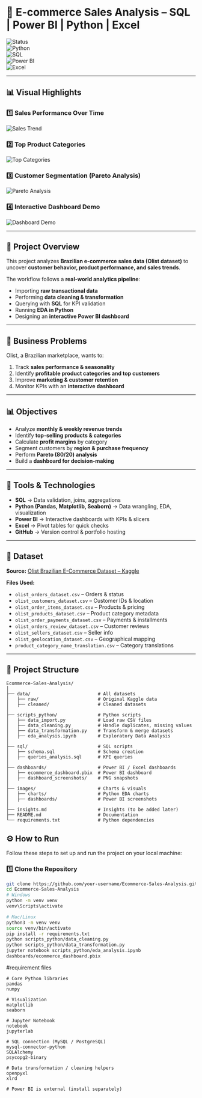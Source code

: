 # 🛒 E-commerce Sales Analysis – SQL | Power BI | Python | Excel  

![Status](https://img.shields.io/badge/Status-In%20Progress-yellow?style=flat-square)  
![Python](https://img.shields.io/badge/Python-3.x-blue?style=flat-square&logo=python)  
![SQL](https://img.shields.io/badge/SQL-MySQL-orange?style=flat-square&logo=mysql)  
![Power BI](https://img.shields.io/badge/PowerBI-Dashboard-yellow?style=flat-square&logo=powerbi)  
![Excel](https://img.shields.io/badge/Excel-Analysis-green?style=flat-square&logo=microsoft-excel)  

---

## 📊 Visual Highlights  

### 1️⃣ Sales Performance Over Time  
![Sales Trend](images/sales_trend.png)  

### 2️⃣ Top Product Categories  
![Top Categories](images/top_categories.png)  

### 3️⃣ Customer Segmentation (Pareto Analysis)  
![Pareto Analysis](images/pareto.png)  

### 4️⃣ Interactive Dashboard Demo  
![Dashboard Demo](images/dashboard_demo.gif)  

---

## 📖 Project Overview  
This project analyzes **Brazilian e-commerce sales data (Olist dataset)** to uncover **customer behavior, product performance, and sales trends**.  

The workflow follows a **real-world analytics pipeline**:  
- Importing **raw transactional data**  
- Performing **data cleaning & transformation**  
- Querying with **SQL** for KPI validation  
- Running **EDA in Python**  
- Designing an **interactive Power BI dashboard**  

---

## 🎯 Business Problems  
Olist, a Brazilian marketplace, wants to:  
1. Track **sales performance & seasonality**  
2. Identify **profitable product categories and top customers**  
3. Improve **marketing & customer retention**  
4. Monitor KPIs with an **interactive dashboard**  

---

## 📊 Objectives  
- Analyze **monthly & weekly revenue trends**  
- Identify **top-selling products & categories**  
- Calculate **profit margins** by category  
- Segment customers by **region & purchase frequency**  
- Perform **Pareto (80/20) analysis**  
- Build a **dashboard for decision-making**  

---

## 🧰 Tools & Technologies  
- **SQL** → Data validation, joins, aggregations  
- **Python (Pandas, Matplotlib, Seaborn)** → Data wrangling, EDA, visualization  
- **Power BI** → Interactive dashboards with KPIs & slicers  
- **Excel** → Pivot tables for quick checks  
- **GitHub** → Version control & portfolio hosting  

---

## 📂 Dataset  
**Source:** [Olist Brazilian E-Commerce Dataset – Kaggle](https://www.kaggle.com/datasets/olistbr/brazilian-ecommerce)  

**Files Used:**  
- `olist_orders_dataset.csv` – Orders & status  
- `olist_customers_dataset.csv` – Customer IDs & location  
- `olist_order_items_dataset.csv` – Products & pricing  
- `olist_products_dataset.csv` – Product category metadata  
- `olist_order_payments_dataset.csv` – Payments & installments  
- `olist_orders_review_dataset.csv` – Customer reviews  
- `olist_sellers_dataset.csv` – Seller info  
- `olist_geolocation_dataset.csv` – Geographical mapping  
- `product_category_name_translation.csv` – Category translations  

---

## 📂 Project Structure  
```plaintext
Ecommerce-Sales-Analysis/
│
├── data/                         # All datasets
│   ├── raw/                      # Original Kaggle data
│   ├── cleaned/                  # Cleaned datasets
│
├── scripts_python/               # Python scripts
│   ├── data_import.py            # Load raw CSV files
│   ├── data_cleaning.py          # Handle duplicates, missing values
│   ├── data_transformation.py    # Transform & merge datasets
│   ├── eda_analysis.ipynb        # Exploratory Data Analysis
│
├── sql/                          # SQL scripts
│   ├── schema.sql                # Schema creation
│   ├── queries_analysis.sql      # KPI queries
│
├── dashboards/                   # Power BI / Excel dashboards
│   ├── ecommerce_dashboard.pbix  # Power BI dashboard
│   ├── dashboard_screenshots/    # PNG snapshots
│
├── images/                       # Charts & visuals
│   ├── charts/                   # Python EDA charts
│   ├── dashboards/               # Power BI screenshots
│
├── insights.md                   # Insights (to be added later)
├── README.md                     # Documentation
└── requirements.txt              # Python dependencies
```
## ⚙️ How to Run  

Follow these steps to set up and run the project on your local machine:  

### 1️⃣ Clone the Repository  
```bash
git clone https://github.com/your-username/Ecommerce-Sales-Analysis.git
cd Ecommerce-Sales-Analysis
# Windows
python -m venv venv
venv\Scripts\activate

# Mac/Linux
python3 -m venv venv
source venv/bin/activate
pip install -r requirements.txt
python scripts_python/data_cleaning.py
python scripts_python/data_transformation.py
jupyter notebook scripts_python/eda_analysis.ipynb
dashboards/ecommerce_dashboard.pbix
```
#requirement files
```
# Core Python libraries
pandas
numpy

# Visualization
matplotlib
seaborn

# Jupyter Notebook
notebook
jupyterlab

# SQL connection (MySQL / PostgreSQL)
mysql-connector-python
SQLAlchemy
psycopg2-binary

# Data transformation / cleaning helpers
openpyxl
xlrd

# Power BI is external (install separately)

